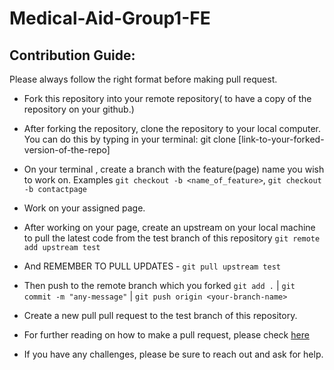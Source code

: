 # Medical-Aid-Group1-FE

## Contribution Guide:

Please always follow the right format before making pull request.

* Fork this repository into your remote repository( to have a copy of the repository on your github.)

* After forking the repository, clone the repository to your local computer. You can do this by typing in your terminal:  git clone [link-to-your-forked-version-of-the-repo]

* On your terminal , create a branch with the feature(page) name you wish to work on. Examples `git checkout -b <name_of_feature>`,  `git checkout -b contactpage` 

* Work on your assigned page.

* After working on your page, create an upstream on your local machine to pull the latest code from the test branch of this repository `git remote add upstream test` 

* And  REMEMBER TO PULL UPDATES - `git pull upstream test`

* Then push to the remote branch which you forked `git add .` | `git commit -m "any-message"` | `git push origin <your-branch-name>`

* Create a new pull pull request to the test branch of this repository.

* For further reading on how to make a pull request, please check [here](https://www.digitalocean.com/community/tutorials/how-to-create-a-pull-request-on-github) 

* If you have any challenges, please be sure to reach out and ask for help.
